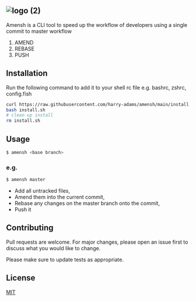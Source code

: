 ![logo (2)](https://user-images.githubusercontent.com/91059134/157690752-bac759a7-e25d-4a27-bf5e-47d6523557c3.png)
---
Amensh is a CLI tool to speed up the workflow of developers using a single commit to master workflow

 1. AMEND 
 2. REBASE 
 3. PUSH


## Installation

Run the following command to add it to your shell rc file e.g. bashrc, zshrc, config.fish

```bash
curl https://raw.githubusercontent.com/harry-adams/amensh/main/install.sh -o install.sh
bash install.sh
# clean up install
rm install.sh
```

## Usage

```bash
$ amensh <base branch>
```
### e.g.

```bash
$ amensh master
```
 - Add all untracked files, 
 - Amend them into the current commit, 
 - Rebase any changes on the master branch onto the commit, 
 - Push it

## Contributing
Pull requests are welcome. For major changes, please open an issue first to discuss what you would like to change.

Please make sure to update tests as appropriate.

## License
[MIT](https://choosealicense.com/licenses/mit/)
